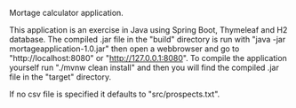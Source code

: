 Mortage calculator application.

This application is an exercise in Java using Spring Boot, Thymeleaf and H2 database.
The compiled .jar file in the "build" directory is run with "java -jar mortageapplication-1.0.jar" 
then open a webbrowser and go to "http://localhost:8080" or "http://127.0.0.1:8080".
To compile the application yourself run "./mvnw clean install" and then you will find the compiled .jar file in the "target" directory.

If no csv file is specified it defaults to "src/prospects.txt".
